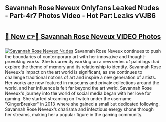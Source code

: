 ## Savannah Rose Neveux Onlyf𝚊ns Le𝚊ked N𝚞des - Part-4r7 Photos Video - Hot Part Le𝚊ks vVJB6

# <h2><a href="http://ab48061.deff.icu/?id=Savannah+Rose+Neveux">🔗 New 👉🔴 Savannah Rose Neveux VIDEO Photos</a></h2>

[![Savannah Rose Neveux N𝚞des](https://i.imgur.com/rIISA9y.gif)](http://ab48061.deff.icu/?id=Savannah+Rose+Neveux)
Savannah Rose Neveux continues to push the boundaries of contemporary art with her innovative and thought-provoking works. She is currently working on a new series of paintings that explore the theme of memory and its relationship to identity. Savannah Rose Neveux's impact on the art world is significant, as she continues to challenge traditional notions of art and inspire a new generation of artists. Her works are now featured in museums and private collections around the world, and her influence is felt far beyond the art world. Savannah Rose Neveux's journey into the world of social media began with her love for gaming. She started streaming on Twitch under the username "GingerBreaker" in 2013, where she gained a small but dedicated following. Savannah Rose Neveux's charisma and infectious energy shone through her streams, making her a popular figure in the gaming community.
